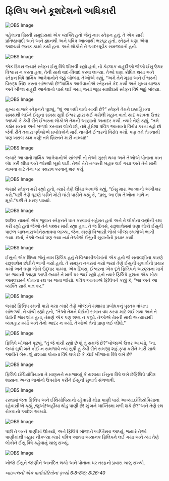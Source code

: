 # ફિલિપ અને કૂશદેશનો અધિકારી

![OBS Image](https://cdn.door43.org/obs/jpg/360px/obs-en-45-01.jpg)

પહેલાના ખ્રિસ્તી સમુદાયમાં એક વ્યક્તિ હતો જેનું નામ સ્તેફન હતું. તે એક સારી પ્રતિષ્ઠાવાદી અને અને જ્ઞાનથી અને પવિત્ર આત્માથી ભરપૂર હતો. સ્તેફને ઘણા એવા આશ્ચર્ય જનક કામો કર્યા હતા. અને લોકોને તે આદરપૂર્વક સમજાવતો હતો.

![OBS Image](https://cdn.door43.org/obs/jpg/360px/obs-en-45-02.jpg)

એક દિવસ જ્યારે સ્તેફન ઈસુ વિષે શીખવી રહ્યો હતો, તો કેટલાક યહૂદીઓ જેઓ ઈસુ ઉપર વિશ્વાસ ન કરતા હતા, તેની સાથે વાદ-વિવાદ કરવા લાગ્યા. તેઓ ઘણા ક્રોધિત થયા અને સ્તેફન વિષે ધાર્મિક આગેવાનોને જૂઠું બોલ્યા. તેઓએ કહ્યું, “અમે તેને મૂસા અને ઈશ્વરની વિરુદ્ધ નિંદા કરતા સાંભળ્યો છે!”ધાર્મિક આગેવાનોએ સ્તેફનને કેદ કર્યો અને મુખ્ય યાજક અને બીજા યહૂદી આગેવાનો પાસે લઈ ગયા, જ્યાં જૂઠા સાક્ષીદારો સ્તેફન વિષે જૂઠું બોલ્યા.

![OBS Image](https://cdn.door43.org/obs/jpg/360px/obs-en-45-03.jpg)

મુખ્ય યાજકે સ્તેફનને પૂછ્યું, “શું આ બધી વાતો સાચી છે?” સ્તેફને તેમને ઇબ્રાહિમના સમયથી લઈને ઈસુના સમય સુધી ઈશ્વર દ્વારા થઈ ગયેલી મહાન વાતો યાદ કરાવતા ઉત્તર આપ્યો કે કેવી રીતે ઈશ્વરના લોકોએ તેમની આજ્ઞાનો અનાદર કર્યો. ત્યારે તેણે કહ્યું, “તમે કઠોર મનના અને બળવો કરનારા લોકો છો, તમે હંમેશા પવિત્ર આત્માનો વિરોધ કરતા રહો છો જેવી રીતે તમારા પૂર્વજોએ પ્રબોધકોને મારી નાખીને ઈશ્વરનો વિરોધ કર્યો. પણ તમે તેમનાથી પણ ખરાબ કામ કર્યું! તમે ખ્રિસ્તને મારી નાખ્યા!”

![OBS Image](https://cdn.door43.org/obs/jpg/360px/obs-en-45-04.jpg)

જ્યારે આ વાતો ધાર્મિક આગેવાનોએ સાંભળી તો તેઓ ગુસ્સે થયા અને તેઓએ પોતાના કાન બંધ કરી લીધા અને જોરથી બૂમો પાડી. તેઓ તેને નગરની બહાર લઈ ગયા અને તેને મારી નાખવા માટે તેના પર પથરાવ કરવાનું શરુ કર્યું.

![OBS Image](https://cdn.door43.org/obs/jpg/360px/obs-en-45-05.jpg)

જ્યારે સ્તેફન મરી રહ્યો હતો, ત્યારે તેણે ઊંચા અવાજે કહ્યું, “ઈસુ મારા આત્માનો અંગીકાર કરો.”પછી તેણે ઘૂટણે પડીને મોટો ઘાંટો પાડીને કહ્યું કે, “પ્રભુ, આ દોષ તેઓના માથે ન મૂકો.”પછી તે મરણ પામ્યો.

![OBS Image](https://cdn.door43.org/obs/jpg/360px/obs-en-45-06.jpg)

શાઉલ નામનો એક જુવાન સ્તેફનને ઘાત કરવામાં સહેમત હતો અને તે લોકોના વસ્ત્રોની રક્ષા કરી રહ્યો હતો જેઓ તેને પથ્થર મારી રહ્યા હતા. તે જ દિવસે, યરૂશાલેમમાં ઘણા લોકો ઈસુની પાછળ ચાલનારાઓનેસતાવવા લાગ્યા, જેના કારણે વિશ્વાસી લોકો બીજા સ્થળોએ ભાગી ગયા. છતાં, તેઓ જ્યાં પણ ગયા ત્યાં તેઓએ ઈસુની સુવાર્તાનો પ્રચાર કર્યો.

![OBS Image](https://cdn.door43.org/obs/jpg/360px/obs-en-45-07.jpg)

ઈસુનો એક શિષ્ય જેનું નામ ફિલિપ હતું તે વિશ્વાસીઓમાંનો એક હતો જે સતાવણીના કારણે યરૂશાલેમ છોડીને ભાગી ગયો હતો. તે સમરૂન નગરમાં ગયો જ્યાં તેણે ઈસુની સુવાર્તાનો પ્રચાર કર્યો અને ઘણા લોકો ઉદ્ધાર પામ્યા. એક દિવસ, ઈશ્વરના એક દૂતે ફિલિપને અરણ્યના માર્ગ પર જવાની આજ્ઞા આપી.જ્યારે તે માર્ગ પર જઈ રહ્યો હતો ત્યારે ફિલિપે કૂશના એક મોટા અમલદારને પોતાના રથ પર જતા જોયો. પવિત્ર આત્માએ ફિલિપને કહ્યું કે, “જા અને આ વ્યક્તિ સાથે વાત કર.”

![OBS Image](https://cdn.door43.org/obs/jpg/360px/obs-en-45-08.jpg)

જ્યારે ફિલિપ રથની પાસે ગયા ત્યારે તેણે ખોજાને યશાયા પ્રબોધકનું પુસ્તક વાંચતા સાંભળ્યો. તે વાંચી રહ્યો હતો, “તેઓ તેમને ઘેટાંની સમાન વધ કરવા માટે લઈ ગયા અને તે ઘેટાંની જેમ શાંત હતા, તેમણે એક પણ શબ્દ ન કહ્યો. તેઓએ તેમની સાથે અન્યાયથી વ્યવહાર કર્યો અને તેનો આદર ન કર્યો. તેઓએ તેનો પ્રાણ લઈ લીધો.”

![OBS Image](https://cdn.door43.org/obs/jpg/360px/obs-en-45-09.jpg)

ફિલિપે ખોજાને પૂછ્યું, “તું જે વાંચી રહ્યો છે શું તું સમજે છે?”ખોજાએ ઉત્તર આપ્યો, “ના. જ્યાં સુધી મને કોઈ ન સમજાવે ત્યાં સુધી હું કેવી રીતે સમજી શકું.કૃપા કરીને મારી સાથે આવીને બેસ. શું યશાયા પોતાના વિષે લખે છે કે કોઈ બીજાના વિષે લખે છે?

![OBS Image](https://cdn.door43.org/obs/jpg/360px/obs-en-45-10.jpg)

ફિલિપે ઈથિયોપિયાના તે માણસને સમજાવ્યું કે યશાયા ઈસુના વિષે લખે છેફિલિપે પવિત્ર શાસ્ત્રના અન્ય ભાગોનો ઉપયોગ કરીને ઈસુની સુવાર્તા સંભળાવી.

![OBS Image](https://cdn.door43.org/obs/jpg/360px/obs-en-45-11.jpg)

રસ્તામાં જતા ફિલિપ અને ઈથિયોપિયાનો રહેવાસી થોડા પાણી પાસે આવ્યા.ઈથિયોપિયાના રહેવાસીએ કહ્યું ,જુઓ!અહીંયા થોડુ પાણી છે! શું મને બાપ્તિસ્મા મળી શકે છે?”અને તેણે રથ રોકવાનો આદેશ આપ્યો.

![OBS Image](https://cdn.door43.org/obs/jpg/360px/obs-en-45-12.jpg)

પછી તે બન્ને પાણીમાં ઊતર્યા, અને ફિલિપે ખોજાને બાપ્તિસ્મા આપ્યું. જ્યારે તેઓ પાણીમાંથી બહાર નીકળ્યા ત્યારે પવિત્ર આત્મા અચાનક ફિલિપને લઈ ગયા  અને ત્યાં તેણે લોકોને ઈસુ વિષે કહેવાનું ચાલુ રાખ્યું.

![OBS Image](https://cdn.door43.org/obs/jpg/360px/obs-en-45-13.jpg)

ખોજો ઈસુને જાણીને આનંદિત થયો અને પોતાના ઘર તરફનો પ્રવાસ ચાલુ રાખ્યો.

_બાઇબલની એક વાર્તાઃપ્રેરિતોનાં કૃત્યો 6:8-8:5; 8:26-40_
